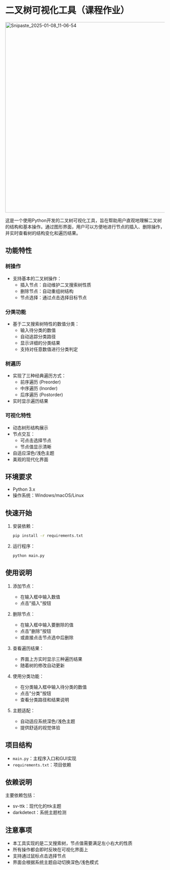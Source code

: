 # 二叉树可视化工具（课程作业）

<img width="600" alt="Snipaste_2025-01-08_11-06-54" src="https://github.com/user-attachments/assets/0885ee04-c809-4f6b-9106-629186872a04" />

这是一个使用Python开发的二叉树可视化工具，旨在帮助用户直观地理解二叉树的结构和基本操作。通过图形界面，用户可以方便地进行节点的插入、删除操作，并实时查看树的结构变化和遍历结果。

## 功能特性

### 树操作
- 支持基本的二叉树操作：
  - 插入节点：自动维护二叉搜索树性质
  - 删除节点：自动重组树结构
  - 节点选择：通过点击选择目标节点

### 分类功能
- 基于二叉搜索树特性的数值分类：
  - 输入待分类的数值
  - 自动追踪分类路径
  - 显示详细的分类结果
  - 支持对任意数值进行分类判定

### 树遍历
- 实现了三种经典遍历方式：
  - 前序遍历 (Preorder)
  - 中序遍历 (Inorder)
  - 后序遍历 (Postorder)
- 实时显示遍历结果

### 可视化特性
- 动态树形结构展示
- 节点交互：
  - 可点击选择节点
  - 节点值显示清晰
- 自适应深色/浅色主题
- 美观的现代化界面

## 环境要求

- Python 3.x
- 操作系统：Windows/macOS/Linux

## 快速开始

1. 安装依赖：
   ```bash
   pip install -r requirements.txt
   ```

2. 运行程序：
   ```bash
   python main.py
   ```

## 使用说明

1. 添加节点：
   - 在输入框中输入数值
   - 点击"插入"按钮

2. 删除节点：
   - 在输入框中输入要删除的值
   - 点击"删除"按钮
   - 或直接点击节点选中后删除

3. 查看遍历结果：
   - 界面上方实时显示三种遍历结果
   - 随着树的修改自动更新

4. 使用分类功能：
   - 在分类输入框中输入待分类的数值
   - 点击"分类"按钮
   - 查看分类路径和结果说明

5. 主题适配：
   - 自动适应系统深色/浅色主题
   - 提供舒适的视觉体验

## 项目结构

- `main.py`：主程序入口和GUI实现
- `requirements.txt`：项目依赖

## 依赖说明

主要依赖包括：
- sv-ttk：现代化的ttk主题
- darkdetect：系统主题检测

## 注意事项

- 本工具实现的是二叉搜索树，节点值需要满足左小右大的性质
- 所有操作都会即时反映在可视化界面上
- 支持通过鼠标点击选择节点
- 界面会根据系统主题自动切换深色/浅色模式
